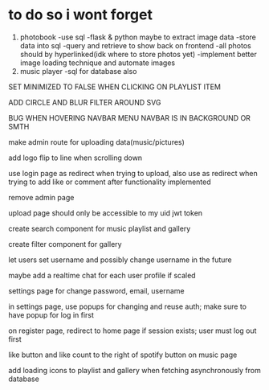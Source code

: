 # to do so i wont forget
1. photobook
    -use sql
    -flask & python maybe to extract image data
    -store data into sql
    -query and retrieve to show back on frontend
    -all photos should by hyperlinked(idk where to store photos yet)
    -implement better image loading technique and automate images
2. music player
    -sql for database also

SET MINIMIZED TO FALSE WHEN CLICKING ON PLAYLIST ITEM

ADD CIRCLE AND BLUR FILTER AROUND SVG

BUG WHEN HOVERING NAVBAR MENU NAVBAR IS IN BACKGROUND OR SMTH

make admin route for uploading data(music/pictures)

add logo flip to line when scrolling down

use login page as redirect when trying to upload, also use as redirect when trying to add like or comment after functionality implemented

remove admin page

upload page should only be accessible to my uid jwt token

create search component for music playlist and gallery

create filter component for gallery

let users set username and possibly change username in the future

maybe add a realtime chat for each user profile if scaled

settings page for change password, email, username

in settings page, use popups for changing and reuse auth; make sure to have popup for log in first

on register page, redirect to home page if session exists; user must log out first

like button and like count to the right of spotify button on music page

add loading icons to playlist and gallery when fetching asynchronously from database